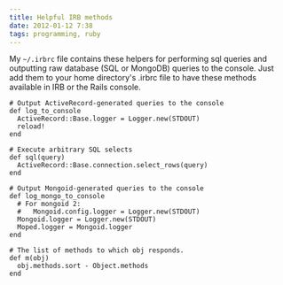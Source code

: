 ```yaml
---
title: Helpful IRB methods
date: 2012-01-12 7:38
tags: programming, ruby
---
```


My `~/.irbrc` file contains these helpers for performing sql queries and outputting raw database (SQL or MongoDB) queries to the console. Just add them to your home directory's .irbrc file to have these methods available in IRB or the Rails console.

<!-- from https://gist.github.com/joeyAghion/1371971 -->

    # Output ActiveRecord-generated queries to the console
    def log_to_console
      ActiveRecord::Base.logger = Logger.new(STDOUT)
      reload!
    end

    # Execute arbitrary SQL selects
    def sql(query)
      ActiveRecord::Base.connection.select_rows(query)
    end

    # Output Mongoid-generated queries to the console
    def log_mongo_to_console
      # For mongoid 2:
      #   Mongoid.config.logger = Logger.new(STDOUT)
      Mongoid.logger = Logger.new(STDOUT)
      Moped.logger = Mongoid.logger
    end

    # The list of methods to which obj responds.
    def m(obj)
      obj.methods.sort - Object.methods
    end
